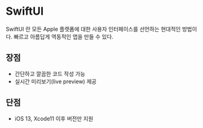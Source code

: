 # SwiftUI
SwiftUI 란 모든 Apple 플랫폼에 대한 사용자 인터페이스를 선언하는 현대적인 방법이다. 빠르고 아름답게 역동적인 앱을 만들 수 있다.

## 장점
- 간단하고 깔끔한 코드 작성 가능
- 실시간 미리보기(live preview) 제공

## 단점
- iOS 13, Xcode11 이후 버전만 지원